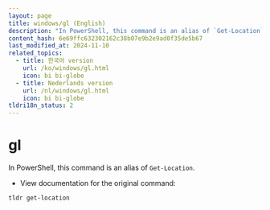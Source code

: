 ```yaml
---
layout: page
title: windows/gl (English)
description: "In PowerShell, this command is an alias of `Get-Location`."
content_hash: 6e69ffc632302162c38b07e9b2e9ad0f35de5b67
last_modified_at: 2024-11-10
related_topics:
  - title: 한국어 version
    url: /ko/windows/gl.html
    icon: bi bi-globe
  - title: Nederlands version
    url: /nl/windows/gl.html
    icon: bi bi-globe
tldri18n_status: 2
---
```

# gl

In PowerShell, this command is an alias of `Get-Location`.

- View documentation for the original command:

`tldr get-location`
